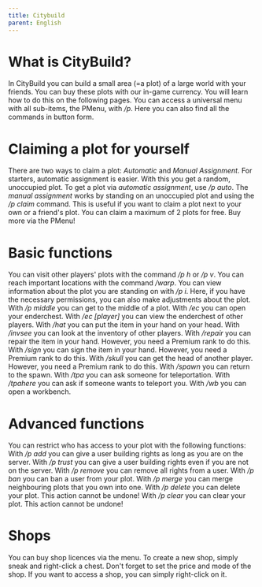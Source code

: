 ```yaml
---
title: Citybuild
parent: English
---
```


# What is CityBuild?
In CityBuild you can build a small area (=a plot) of a large world with your friends. You can buy these plots with our in-game currency. You will learn how to do this on the following pages. You can access a universal menu with all sub-items, the PMenu, with */p*. Here you can also find all the commands in button form.



# Claiming a plot for yourself
There are two ways to claim a plot: *Automatic* and *Manual Assignment*.
For starters, automatic assignment is easier. With this you get a random, unoccupied plot. 
To get a plot via *automatic assignment*, use */p auto*.
The *manual assignment* works by standing on an unoccupied plot and using the */p claim* command. This is useful if you want to claim a plot next to your own or a friend's plot.
You can claim a maximum of 2 plots for free. Buy more via the PMenu!



# Basic functions
You can visit other players' plots with the command */p h* or */p v*.
You can reach important locations with the command */warp*.
You can view information about the plot you are standing on with */p i*. Here, if you have the necessary permissions, you can also make adjustments about the plot.
With */p middle* you can get to the middle of a plot.
With */ec* you can open your enderchest.
With */ec [player]* you can view the enderchest of other players.
With */hat* you can put the item in your hand on your head.
With */invsee* you can look at the inventory of other players.
With */repair* you can repair the item in your hand. However, you need a Premium rank to do this.
With */sign* you can sign the item in your hand. However, you need a Premium rank to do this.
With */skull* you can get the head of another player. However, you need a Premium rank to do this.
With */spawn* you can return to the spawn.
With */tpa* you can ask someone for teleportation.
With */tpahere* you can ask if someone wants to teleport you.
With */wb* you can open a workbench.



# Advanced functions
You can restrict who has access to your plot with the following functions:
With */p add* you can give a user building rights as long as you are on the server.
With */p trust* you can give a user building rights even if you are not on the server.
With */p remove* you can remove all rights from a user.
With */p ban* you can ban a user from your plot.
With */p merge* you can merge neighbouring plots that you own into one.
With */p delete* you can delete your plot. This action cannot be undone!
With */p clear* you can clear your plot. This action cannot be undone!



# Shops
You can buy shop licences via the menu. To create a new shop, simply sneak and right-click a chest. Don't forget to set the price and mode of the shop. 
If you want to access a shop, you can simply right-click on it.